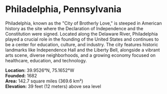 # Philadelphia, Pennsylvania

Philadelphia, known as the "City of Brotherly Love," is steeped in American history as the site where the Declaration of Independence and the Constitution were signed. Located along the Delaware River, Philadelphia played a crucial role in the founding of the United States and continues to be a center for education, culture, and industry. The city features historic landmarks like Independence Hall and the Liberty Bell, alongside a vibrant arts scene, diverse neighborhoods, and a growing economy focused on healthcare, education, and technology.

**Location:** 39.9526°N, 75.1652°W  
**Founded:** 1682  
**Area:** 142.7 square miles (369.6 km²)  
**Elevation:** 39 feet (12 meters) above sea level
